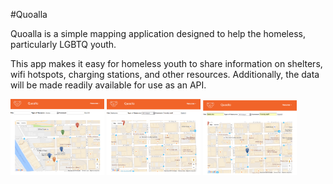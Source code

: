 #Quoalla

Quoalla is a simple mapping application designed to help the homeless, particularly LGBTQ youth.

This app makes it easy for homeless youth to share information on shelters, wifi hotspots, charging stations, and other resources. Additionally, the data will be made readily available for use as an API.

<img src="https://github.com/robdevbot/quoalla/blob/master/screenshots/main.png?raw=true" width="150">
<img src="https://github.com/robdevbot/quoalla/blob/master/screenshots/addnew.png?raw=true" width="150">
<img src="https://github.com/robdevbot/quoalla/blob/master/screenshots/marker.png?raw=true" width="150">
